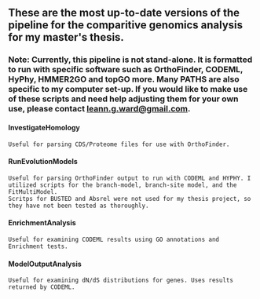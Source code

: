 ## These are the most up-to-date versions of the pipeline for the comparitive genomics analysis for my master's thesis.

### Note: Currently, this pipeline is not stand-alone. It is formatted to run with specific software such as OrthoFinder, CODEML, HyPhy, HMMER2GO and topGO more. Many PATHS are also specific to my computer set-up. If you would like to make use of these scripts and need help adjusting them for your own use, please contact leann.g.ward@gmail.com.

#### InvestigateHomology

	Useful for parsing CDS/Proteome files for use with OrthoFinder.

#### RunEvolutionModels
	
	Useful for parsing OrthoFinder output to run with CODEML and HYPHY. I utilized scripts for the branch-model, branch-site model, and the FitMultiModel.
	Scritps for BUSTED and Absrel were not used for my thesis project, so they have not been tested as thoroughly.	

#### EnrichmentAnalysis

	Useful for examining CODEML results using GO annotations and Enrichment tests.

#### ModelOutputAnalysis

	Useful for examining dN/dS distributions for genes. Uses results returned by CODEML.
